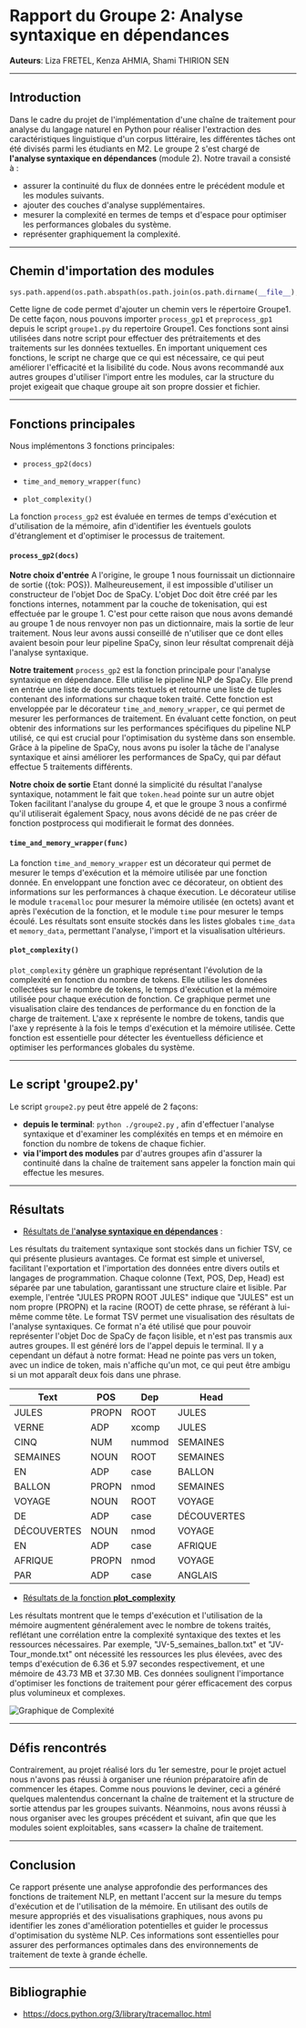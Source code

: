 # Rapport du Groupe 2: Analyse syntaxique en dépendances

**Auteurs**: Liza FRETEL, Kenza AHMIA, Shami THIRION SEN

---

## Introduction

Dans le cadre du projet de l'implémentation d'une chaîne de traitement pour analyse du langage naturel en Python pour réaliser l'extraction des caractéristiques linguistique d'un corpus littéraire, les différentes tâches ont été divisés parmi les étudiants en M2. Le groupe 2 s'est chargé de **l'analyse syntaxique en dépendances** (module 2). Notre travail a consisté à :

- assurer la continuité du flux de données entre le précédent module et les modules suivants.
- ajouter des couches d'analyse supplémentaires.
- mesurer la complexité en termes de temps et d'espace pour optimiser les performances globales du système.
- représenter graphiquement la complexité.

---

## Chemin d'importation des modules

```python
sys.path.append(os.path.abspath(os.path.join(os.path.dirname(__file__), '../Groupe1')))
```

Cette ligne de code permet d'ajouter un chemin vers le répertoire Groupe1. De cette façon, nous pouvons importer `process_gp1` et `preprocess_gp1` depuis le script `groupe1.py` du repertoire Groupe1. Ces fonctions sont ainsi utilisées dans notre script pour effectuer des prétraitements et des traitements sur les données textuelles. En important uniquement ces fonctions, le script ne charge que ce qui est nécessaire, ce qui peut améliorer l'efficacité et la lisibilité du code. Nous avons recommandé aux autres groupes d'utiliser l'import entre les modules, car la structure du projet exigeait que chaque groupe ait son propre dossier et fichier.

---

## Fonctions principales

Nous implémentons 3 fonctions principales:

- `process_gp2(docs)`

- `time_and_memory_wrapper(func)`
- `plot_complexity()`

La fonction `process_gp2` est évaluée en termes de temps d'exécution et d'utilisation de la mémoire, afin d'identifier les éventuels goulots d'étranglement et d'optimiser le processus de traitement.

#### `process_gp2(docs)`
**Notre choix d'entrée**
A l'origine, le groupe 1 nous fournissait un dictionnaire de sortie ({tok: POS}). Malheureusement, il est impossible d'utiliser un constructeur de l'objet Doc de SpaCy. L'objet Doc doit être créé par les fonctions internes, notamment par la couche de tokenisation, qui est effectuée par le groupe 1. C'est pour cette raison que nous avons demandé au groupe 1 de nous renvoyer non pas un dictionnaire, mais la sortie de leur traitement. Nous leur avons aussi conseillé de n'utiliser que ce dont elles avaient besoin pour leur pipeline SpaCy, sinon leur résultat comprenait déjà l'analyse syntaxique.

**Notre traitement**
`process_gp2` est la fonction principale pour l'analyse syntaxique en dépendance. Elle utilise le pipeline NLP de SpaCy. Elle prend en entrée une liste de documents textuels et retourne une liste de tuples contenant des informations sur chaque token traité. Cette fonction est enveloppée par le décorateur `time_and_memory_wrapper`, ce qui permet de mesurer les performances de traitement. En évaluant cette fonction, on peut obtenir des informations sur les performances spécifiques du pipeline NLP utilisé, ce qui est crucial pour l'optimisation du système dans son ensemble. Grâce à la pipeline de SpaCy, nous avons pu isoler la tâche de l'analyse syntaxique et ainsi améliorer les performances de SpaCy, qui par défaut effectue 5 traitements différents.

**Notre choix de sortie**
Etant donné la simplicité du résultat l'analyse syntaxique, notamment le fait que `token.head` pointe sur un autre objet Token facilitant l'analyse du groupe 4, et que le groupe 3 nous a confirmé qu'il utiliserait également Spacy, nous avons décidé de ne pas créer de fonction postprocess qui modifierait le format des données.

#### `time_and_memory_wrapper(func)`

La fonction `time_and_memory_wrapper` est un décorateur qui permet de mesurer le temps d'exécution et la mémoire utilisée par une fonction donnée. En enveloppant une fonction avec ce décorateur, on obtient des informations sur les performances à chaque éxecution. Le décorateur utilise le module `tracemalloc` pour mesurer la mémoire utilisée (en octets) avant et après l'exécution de la fonction, et le module `time` pour mesurer le temps écoulé. Les résultats sont ensuite stockés dans les listes globales `time_data` et `memory_data`, permettant l'analyse, l'import et la visualisation ultérieurs.

#### `plot_complexity()`

`plot_complexity` génère un graphique représentant l'évolution de la complexité en fonction du nombre de tokens. Elle utilise les données collectées sur le nombre de tokens, le temps d'exécution et la mémoire utilisée pour chaque exécution de fonction. Ce graphique permet une visualisation claire des tendances de performance du en fonction de la charge de traitement. L'axe x représente le nombre de tokens, tandis que l'axe y représente à la fois le temps d'exécution et la mémoire utilisée. Cette fonction est essentielle pour détecter les éventuelless déficience et optimiser les performances globales du système.

---

## Le script 'groupe2.py'

Le script `groupe2.py` peut être appelé de 2 façons:

- **depuis le terminal**: `python ./groupe2.py` , afin d'effectuer l'analyse syntaxique et d'examiner les compléxités en temps et en mémoire en fonction du nombre de tokens de chaque fichier.
- **via l'import des modules** par d'autres groupes afin d'assurer la continuité dans la chaîne de traitement sans appeler la fonction main qui effectue les mesures.

---

## Résultats

- <u>Résultats de l'**analyse syntaxique en dépendances**</u> :

Les résultats du traitement syntaxique sont stockés dans un fichier TSV, ce qui présente plusieurs avantages. Ce format est simple et universel, facilitant l'exportation et l'importation des données entre divers outils et langages de programmation. Chaque colonne (Text, POS, Dep, Head) est séparée par une tabulation, garantissant une structure claire et lisible. Par exemple, l'entrée "JULES PROPN ROOT JULES" indique que "JULES" est un nom propre (PROPN) et la racine (ROOT) de cette phrase, se référant à lui-même comme tête. Le format TSV permet une visualisation des résultats de l'analyse syntaxiques. Ce format n'a été utilisé que pour pouvoir représenter l'objet Doc de SpaCy de façon lisible, et n'est pas transmis aux autres groupes. Il est généré lors de l'appel depuis le terminal. Il y a cependant un défaut à notre format: Head ne pointe pas vers un token, avec un indice de token, mais n'affiche qu'un mot, ce qui peut être ambigu si un mot apparaît deux fois dans une phrase.

| Text        | POS   | Dep    | Head        |
| ----------- | ----- | ------ | ----------- |
| JULES       | PROPN | ROOT   | JULES       |
| VERNE       | ADP   | xcomp  | JULES       |
| CINQ        | NUM   | nummod | SEMAINES    |
| SEMAINES    | NOUN  | ROOT   | SEMAINES    |
| EN          | ADP   | case   | BALLON      |
| BALLON      | PROPN | nmod   | SEMAINES    |
| VOYAGE      | NOUN  | ROOT   | VOYAGE      |
| DE          | ADP   | case   | DÉCOUVERTES |
| DÉCOUVERTES | NOUN  | nmod   | VOYAGE      |
| EN          | ADP   | case   | AFRIQUE     |
| AFRIQUE     | PROPN | nmod   | VOYAGE      |
| PAR         | ADP   | case   | ANGLAIS     |

- <u>Résultats de la fonction **plot_complexity**</u>

Les résultats montrent que le temps d'exécution et l'utilisation de la mémoire augmentent généralement avec le nombre de tokens traités, reflétant une corrélation entre la complexité syntaxique des textes et les ressources nécessaires. Par exemple, "JV-5_semaines_ballon.txt" et "JV-Tour_monde.txt" ont nécessité les ressources les plus élevées, avec des temps d'exécution de 6.36 et 5.97 secondes respectivement, et une mémoire de 43.73 MB et 37.30 MB. Ces données soulignent l'importance d'optimiser les fonctions de traitement pour gérer efficacement des corpus plus volumineux et complexes.

![Graphique de Complexité](complexity.png)

---

## Défis rencontrés

Contrairement, au projet réalisé lors du 1er semestre, pour le projet actuel nous n'avons pas réussi à organiser une réunion préparatoire afin de commencer les étapes. Comme nous pouvions le deviner, ceci a généré quelques malentendus concernant la chaîne de traitement et la structure de sortie attendus par les groupes suivants. Néanmoins, nous avons réussi à nous organiser avec les groupes précédent et suivant, afin que que les modules soient exploitables, sans «casser» la chaîne de traitement.

---

## Conclusion

Ce rapport présente une analyse approfondie des performances des fonctions de traitement NLP, en mettant l'accent sur la mesure du temps d'exécution et de l'utilisation de la mémoire. En utilisant des outils de mesure appropriés et des visualisations graphiques, nous avons pu identifier les zones d'amélioration potentielles et guider le processus d'optimisation du système NLP. Ces informations sont essentielles pour assurer des performances optimales dans des environnements de traitement de texte à grande échelle.

---

## Bibliographie

- https://docs.python.org/3/library/tracemalloc.html
